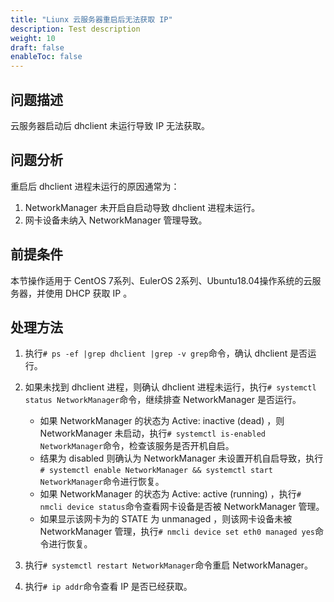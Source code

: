 ```yaml
---
title: "Liunx 云服务器重启后无法获取 IP"
description: Test description
weight: 10
draft: false
enableToc: false
---
```


## 问题描述

云服务器启动后 dhclient 未运行导致 IP 无法获取。

## 问题分析

重启后 dhclient 进程未运行的原因通常为：

1. NetworkManager 未开启自启动导致 dhclient 进程未运行。
2. 网卡设备未纳入 NetworkManager 管理导致。

## 前提条件

本节操作适用于 CentOS 7系列、EulerOS 2系列、Ubuntu18.04操作系统的云服务器，并使用 DHCP 获取 IP 。

## 处理方法

1. 执行`# ps -ef |grep dhclient |grep -v grep`命令，确认 dhclient 是否运行。
2. 如果未找到 dhclient 进程，则确认 dhclient 进程未运行，执行`# systemctl status NetworkManager`命令，继续排查 NetworkManager 是否运行。
   - 如果 NetworkManager 的状态为 Active: inactive (dead) ，则 NetworkManager 未启动，执行`# systemctl is-enabled NetworkManager`命令，检查该服务是否开机自启。
   - 结果为 disabled 则确认为 NetworkManager 未设置开机自启导致，执行`# systemctl enable NetworkManager && systemctl start NetworkManager`命令进行恢复。
   - 如果 NetworkManager 的状态为 Active: active (running) ，执行`# nmcli device status`命令查看网卡设备是否被 NetworkManager 管理。
   - 如果显示该网卡为的 STATE 为 unmanaged ，则该网卡设备未被 NetworkManager 管理，执行`# nmcli device set eth0 managed yes`命令进行恢复。

3. 执行`# systemctl restart NetworkManager`命令重启 NetworkManager。
4. 执行`# ip addr`命令查看 IP 是否已经获取。